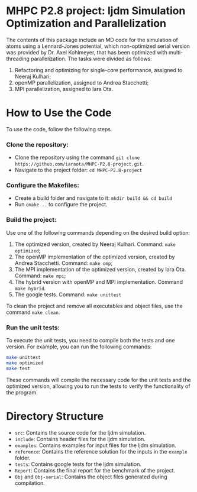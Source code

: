 # MHPC P2.8 project: ljdm Simulation Optimization and Parallelization
The contents of this package include an MD code for the simulation of atoms using a Lennard-Jones potential, which non-optimized serial version was provided by Dr. Axel Kohlmeyer, that has been optimized with multi-threading parallelization.
The tasks were divided as follows:

1. Refactoring and optimizing for single-core performance, assigned to Neeraj Kulhari; 
2. openMP parallelization, assigned to Andrea Stacchetti; 
3. MPI parallelization, assigned to Iara Ota.

# How to Use the Code

To use the code, follow the following steps.

### Clone the repository:
- Clone the repository using the command `git clone https://github.com/iaraota/MHPC-P2.8-project.git`.
- Navigate to the project folder: `cd MHPC-P2.8-project`

### Configure the Makefiles:
- Create a build folder and navigate to it: `mkdir build && cd build` 
- Run `cmake ..` to configure the project.

### Build the project:
Use one of the following commands depending on the desired build option:
1. The optimized version, created by Neeraj Kulhari. Command: `make optimized`; 
2. The openMP implementation of the optimized version, created by Andrea Stacchetti. Command: `make omp`; 
3. The MPI implementation of the optimized version, created by Iara Ota. Command: `make mpi`; 
4. The hybrid version with openMP and MPI implementation. Command `make hybrid`.
5. The google tests. Command: `make unittest`

To clean the project and remove all executables and object files, use the command `make clean`.

### Run the unit tests:
To execute the unit tests, you need to compile both the tests and one version. For example, you can run the following commands:
```bash
make unittest
make optimized
make test
``` 
These commands will compile the necessary code for the unit tests and the optimized version, allowing you to run the tests to verify the functionality of the program.

# Directory Structure

- `src`: Contains the source code for the ljdm simulation.
- `include`: Contains header files for the ljdm simulation.
- `examples`: Contains examples for input files for the ljdm simulation.
- `reference`: Contains the reference solution for the inputs in the `example` folder.
- `tests`: Contains google tests for the ljdm simulation.
- `Report`: Contains the final report for the benchmark of the project.
- `Obj` and `Obj-serial`: Contains the object files generated during compilation.

